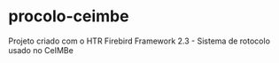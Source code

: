 # procolo-ceimbe
Projeto criado com o HTR Firebird Framework 2.3 - Sistema de rotocolo usado no CeIMBe
